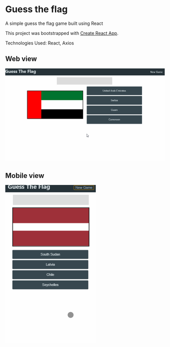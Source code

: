 # Guess the flag

A simple guess the flag game built using React

This project was bootstrapped with [Create React App](https://github.com/facebook/create-react-app).

Technologies Used: React, Axios

## Web view

![](https://github.com/Ma7eer/Guess-the-flag/blob/master/gifs/webView.gif)

## Mobile view
![](https://github.com/Ma7eer/Guess-the-flag/blob/master/gifs/mobileView.gif)
